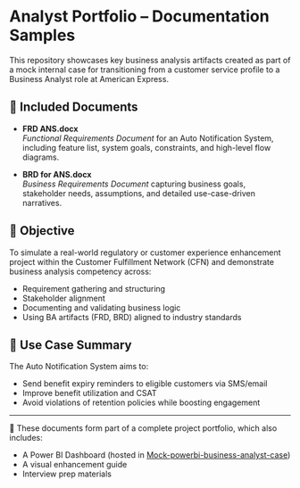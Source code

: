 # Analyst Portfolio – Documentation Samples

This repository showcases key business analysis artifacts created as part of a mock internal case for transitioning from a customer service profile to a Business Analyst role at American Express.

## 📁 Included Documents

- **FRD ANS.docx**  
  *Functional Requirements Document* for an Auto Notification System, including feature list, system goals, constraints, and high-level flow diagrams.

- **BRD for ANS.docx**  
  *Business Requirements Document* capturing business goals, stakeholder needs, assumptions, and detailed use-case-driven narratives.

## 📌 Objective

To simulate a real-world regulatory or customer experience enhancement project within the Customer Fulfillment Network (CFN) and demonstrate business analysis competency across:

- Requirement gathering and structuring
- Stakeholder alignment
- Documenting and validating business logic
- Using BA artifacts (FRD, BRD) aligned to industry standards

## 💼 Use Case Summary

The Auto Notification System aims to:
- Send benefit expiry reminders to eligible customers via SMS/email
- Improve benefit utilization and CSAT
- Avoid violations of retention policies while boosting engagement

---

📄 These documents form part of a complete project portfolio, which also includes:
- A Power BI Dashboard (hosted in [Mock-powerbi-business-analyst-case](https://github.com/mayank-portfolio/Mock-powerbi-business-analyst-case))
- A visual enhancement guide
- Interview prep materials

